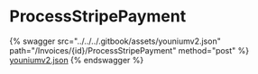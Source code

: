 # ProcessStripePayment

{% swagger src="../../../.gitbook/assets/youniumv2.json" path="/Invoices/{id}/ProcessStripePayment" method="post" %}
[youniumv2.json](../../../.gitbook/assets/youniumv2.json)
{% endswagger %}
